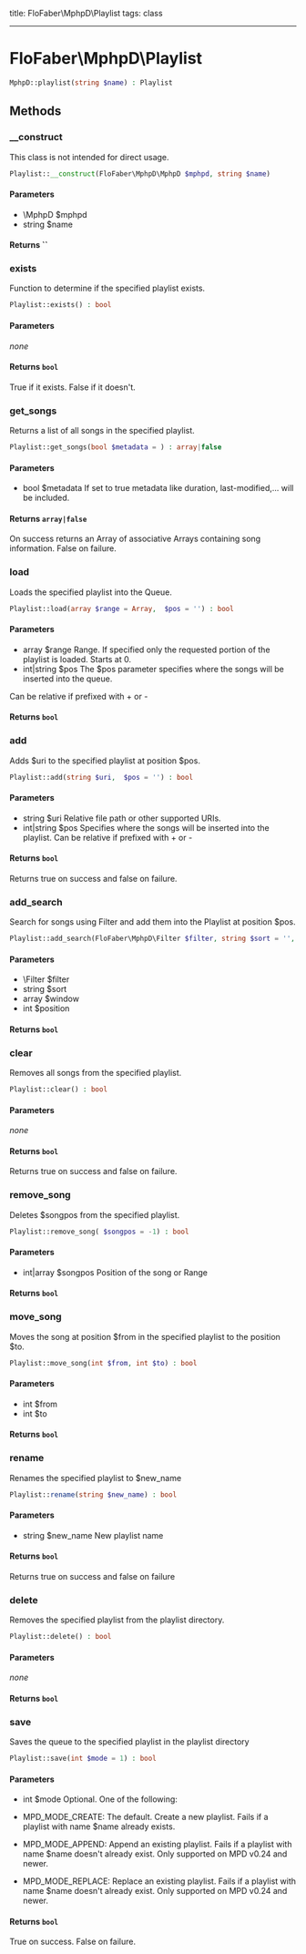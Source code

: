 title: FloFaber\MphpD\Playlist
tags: class

---

<h1 class="method-name">FloFaber\MphpD\Playlist</h1>
<p></p>

```php
MphpD::playlist(string $name) : Playlist
```

## Methods

<div class="method">
<h3 class="method-name">__construct</h3>
<p>This class is not intended for direct usage.</p>

```php
Playlist::__construct(FloFaber\MphpD\MphpD $mphpd, string $name)
```

#### Parameters

*  \MphpD $mphpd
*  string $name


#### Returns ``



</div><div class="method">
<h3 class="method-name">exists</h3>
<p>Function to determine if the specified playlist exists.</p>

```php
Playlist::exists() : bool
```

#### Parameters

*none*


#### Returns `bool`

True if it exists. False if it doesn't.


</div><div class="method">
<h3 class="method-name">get_songs</h3>
<p>Returns a list of all songs in the specified playlist.</p>

```php
Playlist::get_songs(bool $metadata = ) : array|false
```

#### Parameters

*  bool $metadata If set to true metadata like duration, last-modified,... will be included.


#### Returns `array|false`

On success returns an Array of associative Arrays containing song information. False on failure.


</div><div class="method">
<h3 class="method-name">load</h3>
<p>Loads the specified playlist into the Queue.</p>

```php
Playlist::load(array $range = Array,  $pos = '') : bool
```

#### Parameters

*  array $range Range. If specified only the requested portion of the playlist is loaded. Starts at 0.
*  int|string $pos The $pos parameter specifies where the songs will be inserted into the queue.

Can be relative if prefixed with + or -


#### Returns `bool`




</div><div class="method">
<h3 class="method-name">add</h3>
<p>Adds $uri to the specified playlist at position $pos.</p>

```php
Playlist::add(string $uri,  $pos = '') : bool
```

#### Parameters

*  string $uri Relative file path or other supported URIs.
*  int|string $pos Specifies where the songs will be inserted into the playlist.
Can be relative if prefixed with + or -


#### Returns `bool`

Returns true on success and false on failure.


</div><div class="method">
<h3 class="method-name">add_search</h3>
<p>Search for songs using Filter and add them into the Playlist at position $pos.</p>

```php
Playlist::add_search(FloFaber\MphpD\Filter $filter, string $sort = '', array $window = Array, int $position = -1) : bool
```

#### Parameters

*  \Filter $filter
*  string $sort
*  array $window
*  int $position


#### Returns `bool`




</div><div class="method">
<h3 class="method-name">clear</h3>
<p>Removes all songs from the specified playlist.</p>

```php
Playlist::clear() : bool
```

#### Parameters

*none*


#### Returns `bool`

Returns true on success and false on failure.


</div><div class="method">
<h3 class="method-name">remove_song</h3>
<p>Deletes $songpos from the specified playlist.</p>

```php
Playlist::remove_song( $songpos = -1) : bool
```

#### Parameters

*  int|array $songpos Position of the song or Range


#### Returns `bool`




</div><div class="method">
<h3 class="method-name">move_song</h3>
<p>Moves the song at position $from in the specified playlist to the position $to.</p>

```php
Playlist::move_song(int $from, int $to) : bool
```

#### Parameters

*  int $from
*  int $to


#### Returns `bool`




</div><div class="method">
<h3 class="method-name">rename</h3>
<p>Renames the specified playlist to $new_name</p>

```php
Playlist::rename(string $new_name) : bool
```

#### Parameters

*  string $new_name New playlist name


#### Returns `bool`

Returns true on success and false on failure


</div><div class="method">
<h3 class="method-name">delete</h3>
<p>Removes the specified playlist from the playlist directory.</p>

```php
Playlist::delete() : bool
```

#### Parameters

*none*


#### Returns `bool`




</div><div class="method">
<h3 class="method-name">save</h3>
<p>Saves the queue to the specified playlist in the playlist directory</p>

```php
Playlist::save(int $mode = 1) : bool
```

#### Parameters

*  int $mode Optional. One of the following:

* MPD_MODE_CREATE: The default. Create a new playlist. Fails if a playlist with name $name already exists.

* MPD_MODE_APPEND: Append an existing playlist. Fails if a playlist with name $name doesn't already exist.
                   Only supported on MPD v0.24 and newer.

* MPD_MODE_REPLACE: Replace an existing playlist. Fails if a playlist with name $name doesn't already exist.
                    Only supported on MPD v0.24 and newer.


#### Returns `bool`

True on success. False on failure.


</div>